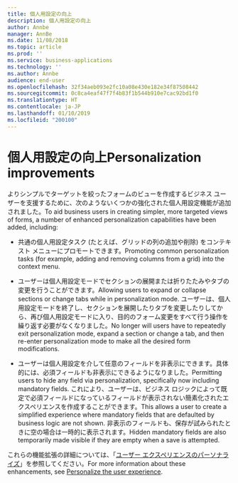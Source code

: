 ```yaml
---
title: 個人用設定の向上
description: 個人用設定の向上
author: Annbe
manager: AnnBe
ms.date: 11/08/2018
ms.topic: article
ms.prod: ''
ms.service: business-applications
ms.technology: ''
ms.author: Annbe
audience: end-user
ms.openlocfilehash: 32f34aeb093e2fc10a08e430e182e34f87508442
ms.sourcegitcommit: 0c8ca4eaf47f7f4b83f1b544b910e7cac92bd1f0
ms.translationtype: HT
ms.contentlocale: ja-JP
ms.lasthandoff: 01/10/2019
ms.locfileid: "200100"
---
```

#  <a name="personalization-improvements"></a><span data-ttu-id="b9adb-103">個人用設定の向上</span><span class="sxs-lookup"><span data-stu-id="b9adb-103">Personalization improvements</span></span>

<span data-ttu-id="b9adb-104">よりシンプルでターゲットを絞ったフォームのビューを作成するビジネス ユーザーを支援するために、次のようないくつかの強化された個人用設定機能が追加されました。</span><span class="sxs-lookup"><span data-stu-id="b9adb-104">To aid business users in creating simpler, more targeted views of forms, a number of enhanced personalization capabilities have been added, including:</span></span> 

-    <span data-ttu-id="b9adb-105">共通の個人用設定タスク (たとえば、グリッドの列の追加や削除) をコンテキスト メニューにプロモートできます。</span><span class="sxs-lookup"><span data-stu-id="b9adb-105">Promoting common personalization tasks (for example, adding and removing columns from a grid) into the context menu.</span></span> 
    
-    <span data-ttu-id="b9adb-106">ユーザーは個人用設定モードでセクションの展開または折りたたみやタブの変更を行うことができます。</span><span class="sxs-lookup"><span data-stu-id="b9adb-106">Allowing users to expand or collapse sections or change tabs while in personalization mode.</span></span> <span data-ttu-id="b9adb-107">ユーザーは、個人用設定モードを終了し、セクションを展開したりタブを変更したりしてから、再び個人用設定モードに入り、目的のフォーム変更をすべて行う操作を繰り返す必要がなくなりました。</span><span class="sxs-lookup"><span data-stu-id="b9adb-107">No longer will users have to repeatedly exit personalization mode, expand a section or change a tab, and then re-enter personalization mode to make all the desired form modifications.</span></span> 
    
-    <span data-ttu-id="b9adb-108">ユーザーは個人用設定を介して任意のフィールドを非表示にできます。具体的には、必須フィールドも非表示にできるようになりました。</span><span class="sxs-lookup"><span data-stu-id="b9adb-108">Permitting users to hide any field via personalization, specifically now including mandatory fields.</span></span> <span data-ttu-id="b9adb-109">これにより、ユーザーは、ビジネス ロジックによって既定で必須フィールドになっているフィールドが表示されない簡素化されたエクスペリエンスを作成することができます。</span><span class="sxs-lookup"><span data-stu-id="b9adb-109">This allows a user to create a simplified experience where mandatory fields that are defaulted by business logic are not shown.</span></span> <span data-ttu-id="b9adb-110">非表示のフィールドも、保存が試みられたときに空の場合は一時的に表示されます。</span><span class="sxs-lookup"><span data-stu-id="b9adb-110">Hidden mandatory fields are also temporarily made visible if they are empty when a save is attempted.</span></span> 

<span data-ttu-id="b9adb-111">これらの機能拡張の詳細については、「[ユーザー エクスペリエンスのパーソナライズ](https://docs.microsoft.com/en-us/dynamics365/unified-operations/fin-and-ops/get-started/personalize-user-experience)」を参照してください。</span><span class="sxs-lookup"><span data-stu-id="b9adb-111">For more information about these enhancements, see [Personalize the user experience](https://docs.microsoft.com/en-us/dynamics365/unified-operations/fin-and-ops/get-started/personalize-user-experience).</span></span>

